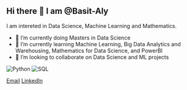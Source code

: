 ## Hi there 👋 I am @Basit-Aly
I am intereted in Data Science, Machine Learning and Mathematics. 

- 🔭 I’m currently doing Masters in Data Science
- 🌱 I’m currently learning Machine Learning, Big Data Analytics and Warehousing, Mathematics for Data Science, and PowerBI 
- 👯 I’m looking to collaborate on Data Science and ML projects

![Python](https://img.shields.io/badge/Python-3776AB?style=for-the-badge&logo=python&logoColor=white)
![SQL](https://img.shields.io/badge/SQL-4479A1?style=for-the-badge&logo=postgresql&logoColor=white)

[Email](mailto:basit53.ali@gmail.com)
[LinkedIn](https://www.linkedin.com/in/basit-ali-35412329b)



